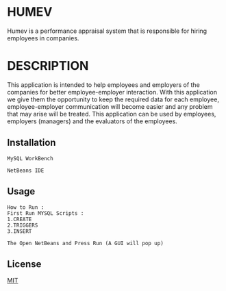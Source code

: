 # HUMEV

Humev is a performance appraisal system that is responsible for
hiring employees in companies.

# DESCRIPTION
This application is intended to help employees and employers
of the companies for better employee-employer interaction. With this
application we give them the opportunity to keep the required data for each
employee, employee-employer communication will become easier and any problem that may arise will
be treated. This application can be used by employees, employers (managers) and the evaluators of
the employees.

## Installation
```
MySQL WorkBench

NetBeans IDE
```


## Usage

```
How to Run :
First Run MYSQL Scripts :
1.CREATE
2.TRIGGERS
3.INSERT

The Open NetBeans and Press Run (A GUI will pop up)
```

## License
[MIT](https://choosealicense.com/licenses/mit/)
